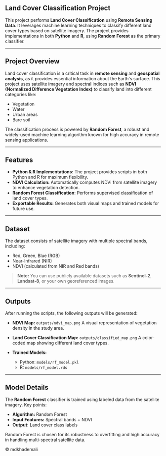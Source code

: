 ## Land Cover Classification Project

This project performs **Land Cover Classification** using **Remote Sensing Data**. It leverages machine learning techniques to classify different land cover types based on satellite imagery. The project provides implementations in both **Python** and **R**, using **Random Forest** as the primary classifier.

---

## Project Overview

Land cover classification is a critical task in **remote sensing** and **geospatial analysis**, as it provides essential information about the Earth's surface. This project uses satellite imagery and spectral indices such as **NDVI (Normalized Difference Vegetation Index)** to classify land into different categories like:

* Vegetation
* Water
* Urban areas
* Bare soil

The classification process is powered by **Random Forest**, a robust and widely-used machine learning algorithm known for high accuracy in remote sensing applications.

---

## Features

* **Python & R Implementations:** The project provides scripts in both Python and R for maximum flexibility.
* **NDVI Calculation:** Automatically computes NDVI from satellite imagery to enhance vegetation detection.
* **Random Forest Classification:** Performs supervised classification of land cover types.
* **Exportable Results:** Generates both visual maps and trained models for future use.

---

## Dataset

The dataset consists of satellite imagery with multiple spectral bands, including:

* Red, Green, Blue (RGB)
* Near-Infrared (NIR)
* NDVI (calculated from NIR and Red bands)

> **Note:** You can use publicly available datasets such as **Sentinel-2**, **Landsat-8**, or your own georeferenced images.


---

## Outputs

After running the scripts, the following outputs will be generated:

* **NDVI Map:** `outputs/ndvi_map.png`
  A visual representation of vegetation density in the study area.

* **Land Cover Classification Map:** `outputs/classified_map.png`
  A color-coded map showing different land cover types.

* **Trained Models:**

  * Python: `models/rf_model.pkl`
  * R: `models/rf_model.rds`

---

## Model Details

The **Random Forest** classifier is trained using labeled data from the satellite imagery. Key points:

* **Algorithm:** Random Forest
* **Input Features:** Spectral bands + NDVI
* **Output:** Land cover class labels

Random Forest is chosen for its robustness to overfitting and high accuracy in handling multi-spectral satellite data.

© mdkhademali